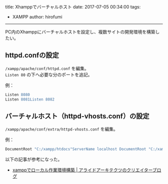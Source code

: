 title: Xhamppでバーチャルホスト
date: 2017-07-05 00:34:00
tags:
- XAMPP
author: hirofumi

---
PC内のXhamppにバーチャルホストを設定し、複数サイトの開発環境を構築したい。

## httpd.confの設定

`/xampp/apache/conf/httpd.conf` を編集。  
`Listen 80` の下へ必要な分のポートを追記。

例：  

```apache
Listen 8080
Listen 8081Listen 8082
```

## バーチャルホスト（httpd-vhosts.conf）の設定

`/xampp/apache/conf/extra/httpd-vhosts.conf` を編集。

例：  

```apache
DocumentRoot "C:/xampp/htdocs"ServerName localhost DocumentRoot "C:/xampp/htdocs/【ディレクトリ名】"ServerName localhost
```

以下の記事が参考になった。

-   [xamppでローカル作業環境構築 | アライドアーキテクツのクリエイターブログ](http://creator.aainc.co.jp/archives/6388)